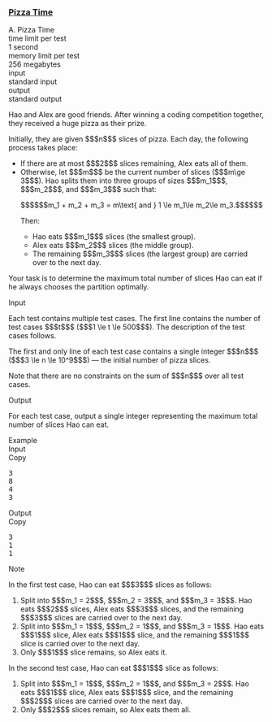 <h3><a href="https://codeforces.com/contest/2156/problem/A" target="_blank" rel="noopener noreferrer">Pizza Time</a></h3>

<div class="header"><div class="title">A. Pizza Time</div><div class="time-limit"><div class="property-title">time limit per test</div>1 second</div><div class="memory-limit"><div class="property-title">memory limit per test</div>256 megabytes</div><div class="input-file input-standard"><div class="property-title">input</div>standard input</div><div class="output-file output-standard"><div class="property-title">output</div>standard output</div></div><div><p> </p><p>Hao and Alex are good friends. After winning a coding competition together, they received a huge pizza as their prize.</p><p>Initially, they are given $$$n$$$ slices of pizza. Each day, the following process takes place:</p><ul> <li> If there are at most $$$2$$$ slices remaining, Alex eats all of them.</li><li> Otherwise, let $$$m$$$ be the current number of slices ($$$m\ge 3$$$). Hao splits them into three groups of sizes $$$m_1$$$, $$$m_2$$$, and $$$m_3$$$ such that:<p>$$$$$$m_1 + m_2 + m_3 = m\text{ and } 1 \le m_1\le m_2\le m_3.$$$$$$</p><p>Then:</p><ul> <li> Hao eats $$$m_1$$$ slices (the smallest group). </li><li> Alex eats $$$m_2$$$ slices (the middle group). </li><li> The remaining $$$m_3$$$ slices (the largest group) are carried over to the next day. </li></ul> </li></ul><p>Your task is to determine the maximum total number of slices Hao can eat if he always chooses the partition optimally.</p></div><div class="input-specification"><div class="section-title">Input</div><p>Each test contains multiple test cases. The first line contains the number of test cases $$$t$$$ ($$$1 \le t \le 500$$$). The description of the test cases follows. </p><p>The first and only line of each test case contains a single integer $$$n$$$ ($$$3 \le n \le 10^9$$$) — the initial number of pizza slices.</p><p>Note that there are no constraints on the sum of $$$n$$$ over all test cases. </p></div><div class="output-specification"><div class="section-title">Output</div><p>For each test case, output a single integer representing the maximum total number of slices Hao can eat.</p></div><div class="sample-tests"><div class="section-title">Example</div><div class="sample-test"><div class="input"><div class="title">Input<div title="Copy" data-clipboard-target="#id004602486767144526" id="id00940641603428452" class="input-output-copier">Copy</div></div><pre id="id004602486767144526"><div class="test-example-line test-example-line-even test-example-line-0">3</div><div class="test-example-line test-example-line-odd test-example-line-1">8</div><div class="test-example-line test-example-line-even test-example-line-2">4</div><div class="test-example-line test-example-line-odd test-example-line-3">3</div></pre></div><div class="output"><div class="title">Output<div title="Copy" data-clipboard-target="#id009716052402007193" id="id008197164357081169" class="input-output-copier">Copy</div></div><pre id="id009716052402007193"><div class="test-example-line test-example-line-odd test-example-line-1">3</div><div class="test-example-line test-example-line-even test-example-line-2">1</div><div class="test-example-line test-example-line-odd test-example-line-3">1</div></pre></div></div></div><div class="note"><div class="section-title">Note</div><p>In the first test case, Hao can eat $$$3$$$ slices as follows:</p><ol> <li> Split into $$$m_1 = 2$$$, $$$m_2 = 3$$$, and $$$m_3 = 3$$$. Hao eats $$$2$$$ slices, Alex eats $$$3$$$ slices, and the remaining $$$3$$$ slices are carried over to the next day. </li><li> Split into $$$m_1 = 1$$$, $$$m_2 = 1$$$, and $$$m_3 = 1$$$. Hao eats $$$1$$$ slice, Alex eats $$$1$$$ slice, and the remaining $$$1$$$ slice is carried over to the next day. </li><li> Only $$$1$$$ slice remains, so Alex eats it. </li></ol><p>In the second test case, Hao can eat $$$1$$$ slice as follows:</p><ol> <li> Split into $$$m_1 = 1$$$, $$$m_2 = 1$$$, and $$$m_3 = 2$$$. Hao eats $$$1$$$ slice, Alex eats $$$1$$$ slice, and the remaining $$$2$$$ slices are carried over to the next day. </li><li> Only $$$2$$$ slices remain, so Alex eats them all. </li></ol></div>